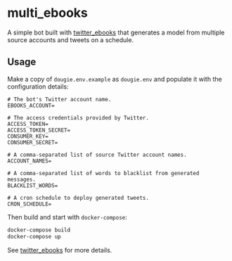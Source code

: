 # multi_ebooks

A simple bot built with [twitter_ebooks](https://github.com/mispy/twitter_ebooks) that generates a model from multiple source accounts and tweets on a schedule.


## Usage

Make a copy of `dougie.env.example` as `dougie.env` and populate it with the configuration details:
```dotenv
# The bot's Twitter account name.
EBOOKS_ACCOUNT=

# The access credentials provided by Twitter.
ACCESS_TOKEN=
ACCESS_TOKEN_SECRET=
CONSUMER_KEY=
CONSUMER_SECRET=

# A comma-separated list of source Twitter account names.
ACCOUNT_NAMES=

# A comma-separated list of words to blacklist from generated messages.
BLACKLIST_WORDS=

# A cron schedule to deploy generated tweets.
CRON_SCHEDULE=
```

Then build and start with `docker-compose`:
```bash
docker-compose build
docker-compose up
```

See [twitter_ebooks](https://github.com/mispy/twitter_ebooks) for more details.